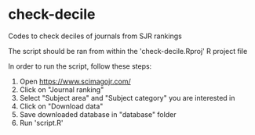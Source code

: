 # check-decile
Codes to check deciles of journals from SJR rankings

The script should be ran from within the 'check-decile.Rproj' R project file

In order to run the script, follow these steps:
  1. Open https://www.scimagojr.com/
  2. Click on "Journal ranking"
  3. Select "Subject area" and "Subject category" you are interested in
  4. Click on "Download data"
  5. Save downloaded database in "database" folder
  6. Run 'script.R'
